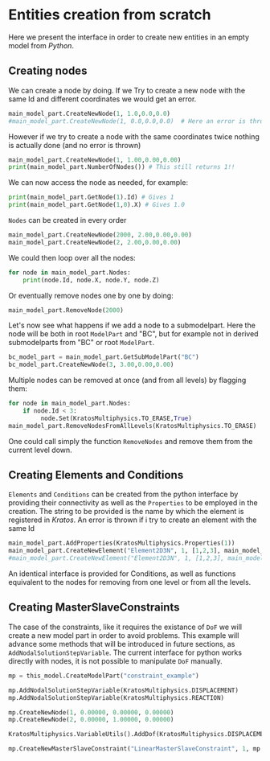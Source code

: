 # Entities creation from scratch

Here we present the interface in order to create new entities in an empty model from *Python*.

## Creating nodes

We can create a node by doing. If we Try to create a new node with the same Id and different coordinates we would get an error.

~~~python
main_model_part.CreateNewNode(1, 1.0,0.0,0.0)
#main_model_part.CreateNewNode(1, 0.0,0.0,0.0)  # Here an error is thrown
~~~

However if we try to create a node with the same coordinates twice nothing is actually done (and no error is thrown)

~~~python
main_model_part.CreateNewNode(1, 1.00,0.00,0.00) 
print(main_model_part.NumberOfNodes()) # This still returns 1!!
~~~

We can now access the node as needed, for example:

~~~python
print(main_model_part.GetNode(1).Id) # Gives 1
print(main_model_part.GetNode(1,0).X) # Gives 1.0
~~~

`Nodes` can be created in every order

~~~python
main_model_part.CreateNewNode(2000, 2.00,0.00,0.00)
main_model_part.CreateNewNode(2, 2.00,0.00,0.00)
~~~

We could then loop over all the nodes:

~~~py
for node in main_model_part.Nodes:
    print(node.Id, node.X, node.Y, node.Z)
~~~

Or eventually remove nodes one by one by doing:

~~~python
main_model_part.RemoveNode(2000)
~~~

Let's now see what happens if we add a node to a submodelpart. Here the node will be both in root `ModelPart` and "BC", but for example not in derived submodelparts from "BC" or root `ModelPart`.

~~~python
bc_model_part = main_model_part.GetSubModelPart("BC")
bc_model_part.CreateNewNode(3, 3.00,0.00,0.00)
~~~

Multiple nodes can be removed at once (and from all levels) by flagging them:

~~~python
for node in main_model_part.Nodes:
    if node.Id < 3:
         node.Set(KratosMultiphysics.TO_ERASE,True)   
main_model_part.RemoveNodesFromAllLevels(KratosMultiphysics.TO_ERASE)
~~~

One could call simply the function `RemoveNodes` and remove them from the current level down.

## Creating Elements and Conditions
`Elements` and `Conditions` can be created from the python interface by providing their connectivity as well as the `Properties` to be employed in the creation. The string to be provided is the name by which the element is registered in *Kratos*. An error is thrown if i try to create an element with the same Id

~~~python
main_model_part.AddProperties(KratosMultiphysics.Properties(1))
main_model_part.CreateNewElement("Element2D3N", 1, [1,2,3], main_model_part.GetProperties()[1])
#main_model_part.CreateNewElement("Element2D3N", 1, [1,2,3], main_model_part.GetProperties()[1])
~~~

An identical interface is provided for Conditions, as well as functions equivalent to the nodes for removing from one level or from all the levels.

## Creating MasterSlaveConstraints

The case of the constraints, like it requires the existance of `DoF` we will create a new model part in order to avoid problems. This example will advance some methods that will be introduced in future sections, as `AddNodalSolutionStepVariable`. The current interface for python works directly with nodes, it is not possible to manipulate `DoF` manually.

~~~python
mp = this_model.CreateModelPart("constraint_example")

mp.AddNodalSolutionStepVariable(KratosMultiphysics.DISPLACEMENT)
mp.AddNodalSolutionStepVariable(KratosMultiphysics.REACTION)

mp.CreateNewNode(1, 0.00000, 0.00000, 0.00000)
mp.CreateNewNode(2, 0.00000, 1.00000, 0.00000)

KratosMultiphysics.VariableUtils().AddDof(KratosMultiphysics.DISPLACEMENT_X, KratosMultiphysics.REACTION_X, mp)

mp.CreateNewMasterSlaveConstraint("LinearMasterSlaveConstraint", 1, mp.Nodes[1], KratosMultiphysics.DISPLACEMENT_X, mp.Nodes[2], KratosMultiphysics.DISPLACEMENT_X, 1.0, 0)
~~~